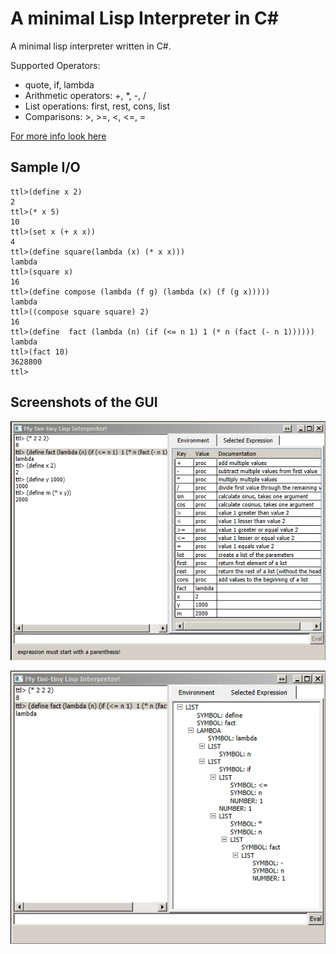 # A minimal Lisp Interpreter in C#

A minimal lisp interpreter written in C#.

Supported Operators:

* quote, if, lambda
* Arithmetic operators: +, *, -, /
* List operations: first, rest, cons, list
* Comparisons: >, >=, <, <=, =

[For more info look here](http://dotnet.jku.at/applications/course11/Feichtinger/)

## Sample I/O

	ttl>(define x 2)
	2
	ttl>(* x 5)
	10
	ttl>(set x (+ x x))
	4
	ttl>(define square(lambda (x) (* x x)))
	lambda
	ttl>(square x)
	16
	ttl>(define compose (lambda (f g) (lambda (x) (f (g x)))))
	lambda
	ttl>((compose square square) 2)
	16
	ttl>(define  fact (lambda (n) (if (<= n 1) 1 (* n (fact (- n 1))))))
	lambda
	ttl>(fact 10)
	3628800
	ttl>

## Screenshots of the GUI

![GUI1](/img/screen1.PNG)

![GUI2](/img/screen2.PNG)
